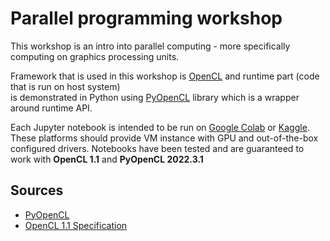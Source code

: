 # Parallel programming workshop

This workshop is an intro into parallel computing - more specifically computing on graphics processing units.

Framework that is used in this workshop is [OpenCL](https://en.wikipedia.org/wiki/OpenCL) and runtime part (code that is run on host system)</br>is demonstrated in Python using [PyOpenCL](https://documen.tician.de/pyopencl/) library which is a wrapper around runtime API.

Each Jupyter notebook is intended to be run on [Google Colab](https://colab.research.google.com/) or [Kaggle](https://www.kaggle.com/). These platforms should provide VM instance with GPU and out-of-the-box configured drivers. Notebooks have been tested and are guaranteed to work with **OpenCL 1.1** and **PyOpenCL 2022.3.1**

## Sources

- [PyOpenCL](https://documen.tician.de/pyopencl/)
- [OpenCL 1.1 Specification](https://registry.khronos.org/OpenCL/specs/opencl-1.1.pdf)
